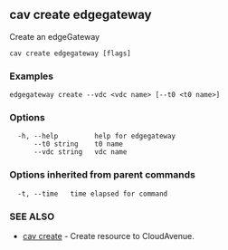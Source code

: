 ## cav create edgegateway

Create an edgeGateway

```
cav create edgegateway [flags]
```

### Examples

```
edgegateway create --vdc <vdc name> [--t0 <t0 name>]
```

### Options

```
  -h, --help         help for edgegateway
      --t0 string    t0 name
      --vdc string   vdc name
```

### Options inherited from parent commands

```
  -t, --time   time elapsed for command
```

### SEE ALSO

* [cav create](cav_create.md)	 - Create resource to CloudAvenue.

